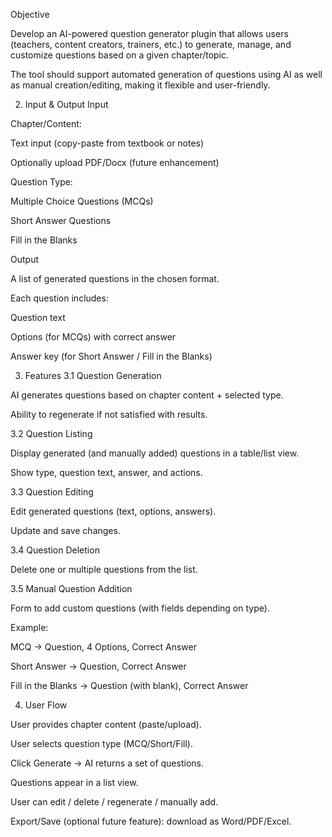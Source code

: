 Objective

Develop an AI-powered question generator plugin that allows users (teachers, content creators, trainers, etc.) to generate, manage, and customize questions based on a given chapter/topic.

The tool should support automated generation of questions using AI as well as manual creation/editing, making it flexible and user-friendly.

2. Input & Output
Input

Chapter/Content:

Text input (copy-paste from textbook or notes)

Optionally upload PDF/Docx (future enhancement)

Question Type:

Multiple Choice Questions (MCQs)

Short Answer Questions

Fill in the Blanks

Output

A list of generated questions in the chosen format.

Each question includes:

Question text

Options (for MCQs) with correct answer

Answer key (for Short Answer / Fill in the Blanks)

3. Features
3.1 Question Generation

AI generates questions based on chapter content + selected type.

Ability to regenerate if not satisfied with results.

3.2 Question Listing

Display generated (and manually added) questions in a table/list view.

Show type, question text, answer, and actions.

3.3 Question Editing

Edit generated questions (text, options, answers).

Update and save changes.

3.4 Question Deletion

Delete one or multiple questions from the list.

3.5 Manual Question Addition

Form to add custom questions (with fields depending on type).

Example:

MCQ → Question, 4 Options, Correct Answer

Short Answer → Question, Correct Answer

Fill in the Blanks → Question (with blank), Correct Answer

4. User Flow

User provides chapter content (paste/upload).

User selects question type (MCQ/Short/Fill).

Click Generate → AI returns a set of questions.

Questions appear in a list view.

User can edit / delete / regenerate / manually add.

Export/Save (optional future feature): download as Word/PDF/Excel.
